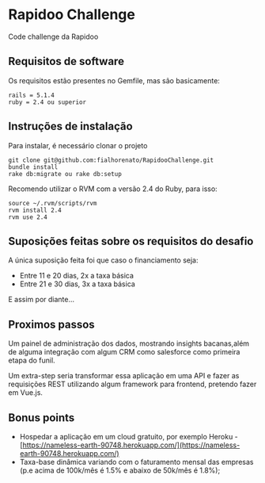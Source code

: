 # Rapidoo Challenge

Code challenge da Rapidoo

## Requisitos de software

Os requisitos estão presentes no Gemfile, mas são basicamente:


```
rails = 5.1.4
ruby = 2.4 ou superior
```

## Instruções de instalação

Para instalar, é necessário clonar o projeto

```
git clone git@github.com:fialhorenato/RapidooChallenge.git
bundle install
rake db:migrate ou rake db:setup
```

Recomendo utilizar o RVM com a versão 2.4 do Ruby, para isso:

```
source ~/.rvm/scripts/rvm
rvm install 2.4
rvm use 2.4
```

## Suposições feitas sobre os requisitos do desafio

A única suposição feita foi que caso o financiamento seja:

- Entre 11 e 20 dias, 2x a taxa básica
- Entre 21 e 30 dias, 3x a taxa básica

E assim por diante...

## Proximos passos

Um painel de administração dos dados, mostrando insights bacanas,além de alguma integração com algum CRM como salesforce como primeira etapa do funil.

Um extra-step seria transformar essa aplicação em uma API e fazer as requisições REST utilizando algum framework para frontend, pretendo fazer em Vue.js.

## Bonus points

- Hospedar a aplicação em um cloud gratuito, por exemplo Heroku - [https://nameless-earth-90748.herokuapp.com/](https://nameless-earth-90748.herokuapp.com/)
- Taxa-base dinâmica variando com o faturamento mensal das empresas (p.e acima de 100k/mês é 1.5% e abaixo de 50k/mês é 1.8%);
